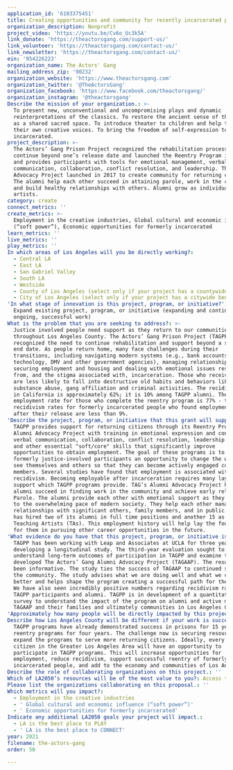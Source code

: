 ```yaml
---
application_id: '6103375451'
title: Creating opportunities and community for recently incarcerated people.
organization_description: Nonprofit
project_video: 'https://youtu.be/Cv6o_Uc3k5A'
link_donate: 'https://theactorsgang.com/support-us/'
link_volunteer: 'https://theactorsgang.com/contact-us/'
link_newsletter: 'https://theactorsgang.com/contact-us/'
ein: '954226223'
organization_name: The Actors' Gang
mailing_address_zip: '90232'
organization_website: 'https://www.theactorsgang.com'
organization_twitter: '@TheActorsGang'
organization_facebook: 'https://www.facebook.com/theactorsgang/'
organization_instagram: '@theactorsgang'
Describe the mission of your organization.: >-
  To present new, unconventional and uncompromising plays and dynamic
  reinterpretations of the classics. To restore the ancient sense of the stage
  as a shared sacred space. To introduce theater to children and help them find
  their own creative voices. To bring the freedom of self-expression to the
  incarcerated.
project_description: >-
  The Actors’ Gang Prison Project recognized the rehabilitation process must
  continue beyond one’s release date and launched the Reentry Program in 2015
  and provides participants with tools for emotional management, verbal
  communication, collaboration, conflict resolution, and leadership. The Alumni
  Advocacy Project launched in 2017 to create community for returning citizens.
  The alumni help each other succeed in attaining parole, work in the community
  and build healthy relationships with others. Alumni grow as individuals and
  artists.
category: create
connect_metrics: ''
create_metrics: >-
  Employment in the creative industries, Global cultural and economic influence
  (“soft power”), Economic opportunities for formerly incarcerated
learn_metrics: ''
live_metrics: ''
play_metrics: ''
In which areas of Los Angeles will you be directly working?:
  - Central LA
  - East LA
  - San Gabriel Valley
  - South LA
  - Westside
  - County of Los Angeles (select only if your project has a countywide benefit)
  - City of Los Angeles (select only if your project has a citywide benefit)
'In what stage of innovation is this project, program, or initiative?': >-
  Expand existing project, program, or initiative (expanding and continuing
  ongoing, successful work)
What is the problem that you are seeking to address?: >-
  Justice involved people need support as they return to our communities
  throughout Los Angeles County. The Actors’ Gang Prison Project (TAGPP)
  recognized the need to continue rehabilitation and support beyond a sentence
  end date. As people return home, many face challenges during their
  transitions, including navigating modern systems (e.g., bank accounts,
  technology, DMV and other government agencies), managing relationships,
  securing employment and housing and dealing with emotional issues resulting
  from, and the stigma associated with, incarceration. Those who receive support
  are less likely to fall into destructive old habits and behaviors like
  substance abuse, gang affiliation and criminal activities. The recidivism rate
  in California is approximately 62%; it is 10% among TAGPP alumni. The
  employment rate for those who complete the reentry program is 77% - the
  recidivism rates for formerly incarcerated people who found employment shortly
  after their release are less than 9%. 
'Describe the project, program, or initiative that this grant will support to address the problem identified.': >-
  TAGPP provides support for returning citizens through its Reentry Program and
  Alumni Advocacy Project with training in emotional expression and control,
  verbal communication, collaboration, conflict resolution, leadership skills
  and other essential "soft/core" skills that significantly improve
  opportunities to obtain employment. The goal of these programs is to provide
  formerly justice-involved participants an opportunity to change the way they
  see themselves and others so that they can become actively engaged community
  members. Several studies have found that employment is associated with reduced
  recidivism. Becoming employable after incarceration requires many layers of
  support which TAGPP programs provide. TAG’s Alumni Advocacy Project helps
  alumni succeed in finding work in the community and achieve early release from
  Parole. The alumni provide each other with emotional support as they acclimate
  to the overwhelming pace of modern society. They help each other manage
  relationships with significant others, family members, and in public. TAGPP
  has hired two of its alumni in full time positions and another 15 as part time
  Teaching Artists (TAs). This employment history will help lay the foundation
  for them in pursuing other career opportunities in the future. 
'What evidence do you have that this project, program, or initiative is or will be successful, and how will you define and measure success?': >-
  TAGPP has been working with Leap and Associates at UCLA for three years
  developing a longitudinal study. The third-year evaluation sought to
  understand long‐term outcomes of participation in TAGPP and examine the newly
  developed The Actors’ Gang Alumni Advocacy Project (TAGAAP). The results have
  been informative. The study ties the success of TAGAAP to continued success in
  the community. The study advises what we are doing well and what we can do
  better and helps shape the program creating a successful path for the Alumni. 
  We have also seen incredibly positive numbers regarding recidivism rates among
  TAGPP participants and alumni. TAGPP is in development of a quantitative
  survey to understand the impact of the program on alumni and active members of
  TAGAAP and their families and ultimately communities in Los Angeles County.
'Approximately how many people will be directly impacted by this project, program, or initiative?': '60'
Describe how Los Angeles County will be different if your work is successful.: >-
  TAGPP programs have already demonstrated success in prisons for 15 years and
  reentry programs for four years. The challenge now is securing resources to
  expand the programs to serve more returning citizens. Ideally, every returning
  citizen in the Greater Los Angeles Area will have an opportunity to
  participate in TAGPP programs. This will increase opportunities for
  employment, reduce recidivism, support successful reentry of formerly
  incarcerated people, and add to the economy and communities of Los Angeles.
Describe the role of collaborating organizations on this project.: ''
Which of LA2050’s resources will be of the most value to you?: Access to the LA2050 community
Please list the organizations collaborating on this proposal.: ''
Which metrics will you impact?:
  - Employment in the creative industries
  - ' Global cultural and economic influence (“soft power”)'
  - ' Economic opportunities for formerly incarcerated'
Indicate any additional LA2050 goals your project will impact.:
  - LA is the best place to PLAY
  - ' LA is the best place to CONNECT'
year: 2021
filename: the-actors-gang
order: 50

---
```

